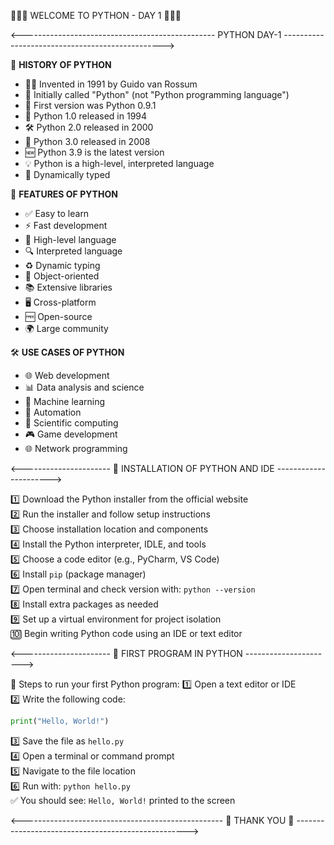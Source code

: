 🌟🌟🌟 WELCOME TO PYTHON - DAY 1 🌟🌟🌟

<------------------------------------------------ PYTHON DAY-1 ------------------------------------------------>

📅 **HISTORY OF PYTHON**
- 🧑‍💻 Invented in 1991 by Guido van Rossum  
- 🐍 Initially called "Python" (not "Python programming language")  
- 🔢 First version was Python 0.9.1  
- 🚀 Python 1.0 released in 1994  
- 🛠️ Python 2.0 released in 2000  
- 🎉 Python 3.0 released in 2008  
- 🆕 Python 3.9 is the latest version  
- 💡 Python is a high-level, interpreted language  
- 🔄 Dynamically typed  

💎 **FEATURES OF PYTHON**
- ✅ Easy to learn  
- ⚡ Fast development  
- 🎯 High-level language  
- 🔍 Interpreted language  
- ♻️ Dynamic typing  
- 🧱 Object-oriented  
- 📚 Extensive libraries  
- 🖥️ Cross-platform  
- 🆓 Open-source  
- 🌍 Large community  

🛠️ **USE CASES OF PYTHON**
- 🌐 Web development  
- 📊 Data analysis and science  
- 🤖 Machine learning  
- 🤖 Automation  
- 🔬 Scientific computing  
- 🎮 Game development  
- 🌐 Network programming  

<---------------------- 🔧 INSTALLATION OF PYTHON AND IDE ---------------------->

1️⃣ Download the Python installer from the official website  
2️⃣ Run the installer and follow setup instructions  
3️⃣ Choose installation location and components  
4️⃣ Install the Python interpreter, IDLE, and tools  
5️⃣ Choose a code editor (e.g., PyCharm, VS Code)  
6️⃣ Install `pip` (package manager)  
7️⃣ Open terminal and check version with: `python --version`  
8️⃣ Install extra packages as needed  
9️⃣ Set up a virtual environment for project isolation  
🔟 Begin writing Python code using an IDE or text editor  

<---------------------- 🚀 FIRST PROGRAM IN PYTHON ---------------------->

📄 Steps to run your first Python program:
1️⃣ Open a text editor or IDE  
2️⃣ Write the following code:  
```python
print("Hello, World!")
```  
3️⃣ Save the file as `hello.py`  
4️⃣ Open a terminal or command prompt  
5️⃣ Navigate to the file location  
6️⃣ Run with: `python hello.py`  
✅ You should see: `Hello, World!` printed to the screen  

<-------------------------------------------------- 🙏 THANK YOU 🙏 --------------------------------------------------->
